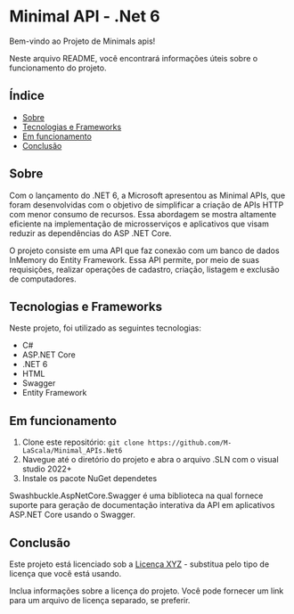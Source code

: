 # Minimal API - .Net 6

Bem-vindo ao Projeto de Minimals apis! 

Neste arquivo README, você encontrará informações úteis sobre o funcionamento do projeto.

## Índice

- [Sobre](#sobre)
- [Tecnologias e Frameworks](#tecnologias-e-frameworks)
- [Em funcionamento](#em-funcionamento)
- [Conclusão](#conclusão)

## Sobre

Com o lançamento do .NET 6, a Microsoft apresentou as Minimal APIs, que foram desenvolvidas com o objetivo de simplificar a criação de APIs HTTP com menor consumo de recursos. 
Essa abordagem se mostra altamente eficiente na implementação de microsserviços e aplicativos que visam reduzir as dependências do ASP .NET Core.

O projeto consiste em uma API que faz conexão com um banco de dados InMemory do Entity Framework. 
Essa API permite, por meio de suas requisições, realizar operações de cadastro, criação, listagem e exclusão de computadores.

## Tecnologias e Frameworks 

Neste projeto, foi utilizado as seguintes tecnologias:

- C# 
- ASP.NET Core
- .NET 6
- HTML
- Swagger
- Entity Framework

## Em funcionamento

1. Clone este repositório: `git clone https://github.com/M-LaScala/Minimal_APIs.Net6`
2. Navegue até o diretório do projeto e abra o arquivo .SLN com o visual studio 2022+
3. Instale os pacote NuGet dependetes

Swashbuckle.AspNetCore.Swagger é uma biblioteca na qual fornece suporte para geração de documentação interativa da API em aplicativos ASP.NET Core usando o Swagger.


## Conclusão

Este projeto está licenciado sob a [Licença XYZ](LICENSE) - substitua pelo tipo de licença que você está usando.

Inclua informações sobre a licença do projeto. Você pode fornecer um link para um arquivo de licença separado, se preferir.

